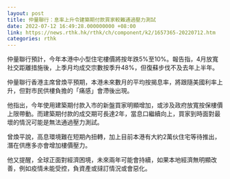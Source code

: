 ```yaml
---
layout: post
title: 仲量聯行：息率上升令建築期付款買家較難通過壓力測試
date: 2022-07-12 16:49:28.000000000 +08:00
link: https://news.rthk.hk/rthk/ch/component/k2/1657365-20220712.htm
categories: rthk
---
```


仲量聯行預計，今年本港中小型住宅樓價將按年跌5%至10%。報告指，4月放寬社交距離措施後，上季月均成交宗數按季升48%，但復蘇步伐不及去年上半年。

仲量聯行香港主席曾煥平預期，本港未來數月的平均按揭息率，將跟隨美國利率上升，但對市民供樓負擔的「痛感」會滯後出現。

他指出，今年使用建築期付款入市的新盤買家明顯增加，或涉及政府放寬按保樓價上限帶動。而建築期付款的成交期可長達2年，當息口繼續向上，買家到時面對最壞的情況可能是無法通過壓力測試。

曾煥平說，高息環境難在短期內扭轉，加上目前本港有大約2萬伙住宅等待推出，潛在供應多亦會增加樓價壓力。

他又提醒，全球正面對經濟困境，未來兩年可能會持續，如果本地經濟無明顯改善，例如疫情未能受控，負資產或撻訂情況或會惡化。
